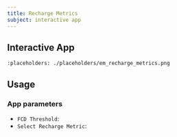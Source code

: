 ```yaml
---
title: Recharge Metrics
subject: interactive app
---
```


## Interactive App

```{figure} #app-recharge-metrics
:placeholders: ./placeholders/em_recharge_metrics.png
```

## Usage

### App parameters

- `FCD Threshold`:
- `Select Recharge Metric`:
